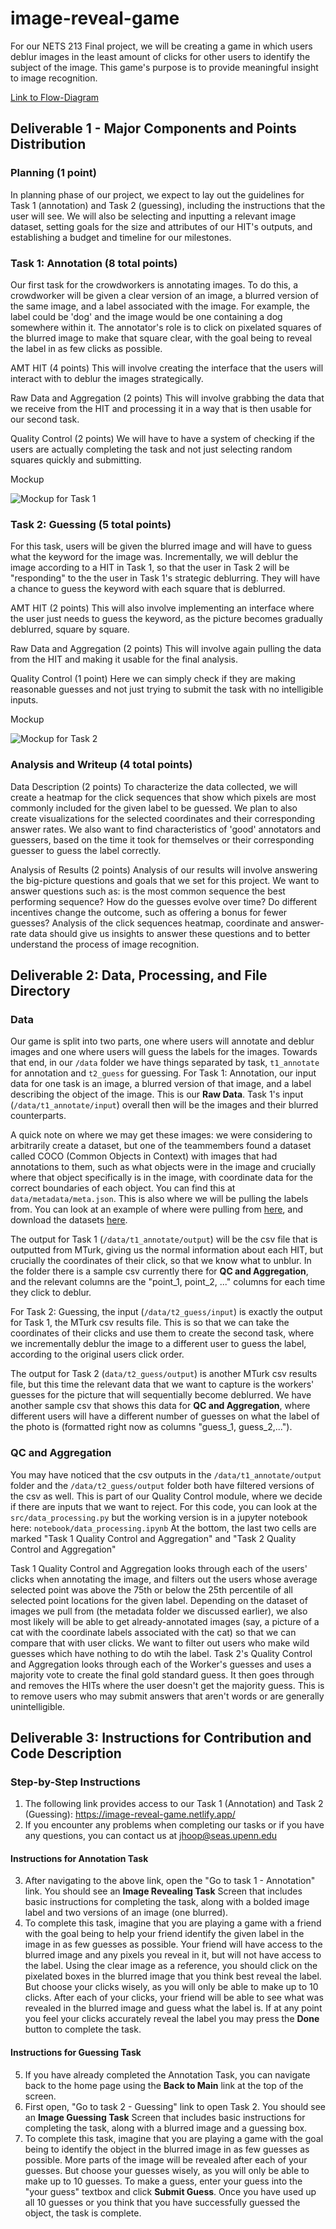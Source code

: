 # image-reveal-game
For our NETS 213 Final project, we will be creating a game in which users deblur images in the least amount of clicks for other users to identify the subject of the image. This game's purpose is to provide meaningful insight to image recognition.

[Link to Flow-Diagram](https://raw.githubusercontent.com/kimyoonduk/image-reveal-game/main/docs/d1/flow_diagram.png)

## Deliverable 1 - Major Components and Points Distribution

### Planning (1 point) 
In planning phase of our project, we expect to lay out the guidelines for Task 1 (annotation) and Task 2 (guessing), including the instructions that the user will see. We will also be selecting and inputting a relevant image dataset, setting goals for the size and attributes of our HIT's outputs, and establishing a budget and timeline for our milestones. 

### Task 1: Annotation (8 total points) 
Our first task for the crowdworkers is annotating images. To do this, a crowdworker will be given a clear version of an image, a blurred version of the same image, and a label associated with the image. For example, the label could be 'dog' and the image would be one containing a dog somewhere within it. The annotator's role is to click on pixelated squares of the blurred image to make that square clear, with the goal being to reveal the label in as few clicks as possible.

AMT HIT (4 points)
This will involve creating the interface that the users will interact with to deblur the images strategically.

Raw Data and Aggregation (2 points)
This will involve grabbing the data that we receive from the HIT and processing it in a way that is then usable for our second task.

Quality Control (2 points)
We will have to have a system of checking if the users are actually completing the task and not just selecting random squares quickly and submitting.

Mockup

![Mockup for Task 1](docs/d1/mockup_t1_annotation.png)

### Task 2: Guessing (5 total points)
For this task, users will be given the blurred image and will have to guess what the keyword for the image was. Incrementally, we will deblur the image according to a HIT in Task 1, so that the user in Task 2 will be "responding" to the the user in Task 1's strategic deblurring. They will have a chance to guess the keyword with each square that is deblurred.

AMT HIT (2 points)
This will also involve implementing an interface where the user just needs to guess the keyword, as the picture becomes gradually deblurred, square by square.

Raw Data and Aggregation (2 points)
This will involve again pulling the data from the HIT and making it usable for the final analysis.

Quality Control (1 point)
Here we can simply check if they are making reasonable guesses and not just trying to submit the task with no intelligible inputs.

Mockup

![Mockup for Task 2](docs/d1/mockup_t2_guessing.png)

### Analysis and Writeup (4 total points)

Data Description (2 points)
To characterize the data collected, we will create a heatmap for the click sequences that show which pixels are most commonly included for the given label to be guessed. We plan to also create visualizations for the selected coordinates and their corresponding answer rates. We also want to find characteristics of 'good' annotators and guessers, based on the time it took for themselves or their corresponding guesser to guess the label correctly.


Analysis of Results (2 points)
Analysis of our results will involve answering the big-picture questions and goals that we set for this project. We want to answer questions such as: is the most common sequence the best performing sequence? How do the guesses evolve over time? Do different incentives change the outcome, such as offering a bonus for fewer guesses? Analysis of the click sequences heatmap, coordinate and answer-rate data should give us insights to answer these questions and to better understand the process of image recognition.

## Deliverable 2: Data, Processing, and File Directory

### Data
Our game is split into two parts, one where users will annotate and deblur images and one where users will guess the labels for the images. Towards that end, in our `/data` folder we have things separated by task, `t1_annotate` for annotation and `t2_guess` for guessing. For Task 1: Annotation, our input data for one task is an image, a blurred version of that image, and a label describing the object of the image. This is our **Raw Data**. Task 1's input (`/data/t1_annotate/input`) overall then will be the images and their blurred counterparts. 

A quick note on where we may get these images: we were considering to arbitrarily create a dataset, but one of the teammembers found a dataset called COCO (Common Objects in Context) with images that had annotations to them, such as what objects were in the image and crucially where that object specifically is in the image, with coordinate data for the correct boundaries of each object. You can find this at `data/metadata/meta.json`. This is also where we will be pulling the labels from. You can look at an example of where were pulling from [here](https://cocodataset.org/#explore?id=22892), and download the datasets [here](https://cocodataset.org/#download).

The output for Task 1 (`/data/t1_annotate/output`) will be the csv file that is outputted from MTurk, giving us the normal information about each HIT, but crucially the coordinates of their click, so that we know what to unblur. In the folder there is a sample csv currently there for **QC and Aggregation**, and the relevant columns are the "point_1, point_2, ..." columns for each time they click to deblur.

For Task 2: Guessing, the input (`/data/t2_guess/input`) is exactly the output for Task 1, the MTurk csv results file. This is so that we can take the coordinates of their clicks and use them to create the second task, where we incrementally deblur the image to a different user to guess the label, according to the original users click order. 

The output for Task 2 (`data/t2_guess/output`) is another MTurk csv results file, but this time the relevant data that we want to capture is the workers' guesses for the picture that will sequentially become deblurred. We have another sample csv that shows this data for **QC and Aggregation**, where different users will have a different number of guesses on what the label of the photo is (formatted right now as columns "guess_1, guess_2,...").

### QC and Aggregation
You may have noticed that the csv outputs in the `/data/t1_annotate/output` folder and the `/data/t2_guess/output` folder both have filtered versions of the csv as well. This is part of our Quality Control module, where we decide if there are inputs that we want to reject. For this code, you can look at the `src/data_processing.py` but the working version is in a jupyter notebook here: `notebook/data_processing.ipynb` At the bottom, the last two cells are marked "Task 1 Quality Control and Aggregation" and "Task 2 Quality Control and Aggregation"

Task 1 Quality Control and Aggregation looks through each of the users' clicks when annotating the image, and filters out the users whose average selected point was above the 75th or below the 25th percentile of all selected point locations for the given label. Depending on the dataset of images we pull from (the metadata folder we discussed earlier), we also most likely will be able to get already-annotated images (say, a picture of a cat with the coordinate labels associated with the cat) so that we can compare that with user clicks. We want to filter out users who make wild guesses which have nothing to do wtih the label. Task 2's Quality Control and Aggregation looks through each of the Worker's guesses and uses a majority vote to create the final gold standard guess. It then goes through and removes the HITs where the user doesn't get the majority guess. This is to remove users who may submit answers that aren't words or are generally unintelligible.

## Deliverable 3: Instructions for Contribution and Code Description

### Step-by-Step Instructions
1. The following link provides access to our Task 1 (Annotation) and Task 2 (Guessing): https://image-reveal-game.netlify.app/
2. If you encounter any problems when completing our tasks or if you have any questions, you can contact us at jhoop@seas.upenn.edu
#### Instructions for Annotation Task
3. After navigating to the above link, open the "Go to task 1 - Annotation" link. You should see an **Image Revealing Task** Screen that includes basic instructions for completing the task, along with a bolded image label and two versions of an image (one blurred).
4. To complete this task, imagine that you are playing a game with a friend with the goal being to help your friend identify the given label in the image in as few guesses as possible. Your friend will have access to the blurred image and any pixels you reveal in it, but will not have access to the label. Using the clear image as a reference, you should click on the pixelated boxes in the blurred image that you think best reveal the label. But choose your clicks wisely, as you will only be able to make up to 10 clicks. After each of your clicks, your friend will be able to see what was revealed in the blurred image and guess what the label is. If at any point you feel your clicks accurately reveal the label you may press the **Done** button to complete the task.
#### Instructions for Guessing Task
5. If you have already completed the Annotation Task, you can navigate back to the home page using the **Back to Main** link at the top of the screen. 
6. First open, "Go to task 2 - Guessing" link to open Task 2. You should see an **Image Guessing Task** Screen that includes basic instructions for completing the task, along with a blurred image and a guessing box. 
7. To complete this task, imagine that you are playing a game with the goal being to identify the object in the blurred image in as few guesses as possible. More parts of the image will be revealed after each of your guesses. But choose your guesses wisely, as you will only be able to make up to 10 guesses. To make a guess, enter your guess into the "your guess" textbox and click **Submit Guess**. Once you have used up all 10 guesses or you think that you have successfully guessed the object, the task is complete.
